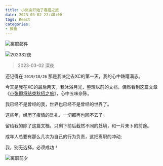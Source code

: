 ```yaml
---
title: 小张由开始了春招之旅
date: 2023-03-02 22:40:00
tags: React
categories: 
- 摸鱼
---
```

![离职邮件](https://cdn.wizardj.cn/%E7%A6%BB%E8%81%8C%E9%82%AE%E4%BB%B6.webp)
<!-- more -->
![202332夜](https://cdn.wizardj.cn/202332%E5%A4%9C.webp)

> 2023-03-02 深夜

还记得在  `2019/10/26` 那是我决定去XC的第一天，我的心中踌躇满志。

今天是我在XC的最后两天，我沐浴月光，整理以前的文档，偶然看到这篇文章《[小张即将结束秋招之旅](https://blog.wizardj.cn/2019/10/26/%E5%B0%8F%E5%BC%A0%E5%8D%B3%E5%B0%86%E7%BB%93%E6%9D%9F%E7%A7%8B%E6%8B%9B%E4%B9%8B%E6%97%85/)》，心中五味杂陈。

我已经不是曾经的我，世界也已经不是曾经的世界了。

这些年，经历了疫情的洗礼，一切都再也回不去了。

留给我的除了这篇文档，只剩下前后截然不同的处境，和一片未卜的前途。

成年人总要有那么几次为自己的行为负责，这把离职的冲动;

我，别无选择，必须成功！

![离职前夕](https://qnycdn.wizardj.cn/%E7%A6%BB%E8%81%8C%E5%89%8D%E5%A4%95.webp)